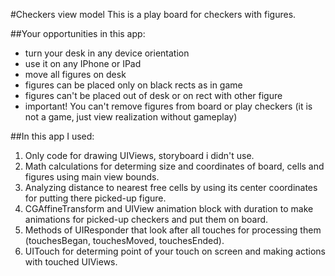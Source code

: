 #Checkers view model
This is a play board for checkers with figures.

##Your opportunities in this app:
* turn your desk in any device orientation  
* use it on any IPhone or IPad
* move all figures on desk  
* figures can be placed only on black rects as in game  
* figures can't be placed out of desk or on rect with other figure  
* important! You can't remove figures from board or play checkers (it is not a game, just view realization without gameplay)  

##In this app I used:
1. Only code for drawing UIViews, storyboard i didn't use.  
2. Math calculations for determing size and coordinates of board, cells and figures using main view bounds.  
3. Analyzing distance to nearest free cells by using its center coordinates for putting there picked-up figure.  
4. CGAffineTransform and UIView animation block with duration to make animations for picked-up checkers and put them on board.
5. Methods of UIResponder that look after all touches for processing them (touchesBegan, touchesMoved, touchesEnded).
6. UITouch for determing point of your touch on screen and making actions with touched UIViews.
